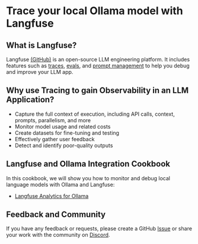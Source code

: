 # Trace your local Ollama model with Langfuse

## What is Langfuse?
Langfuse [(GitHub)](https://github.com/langfuse/langfuse) is an open-source LLM engineering platform. It includes features such as [traces](https://langfuse.com/docs/tracing), [evals](https://langfuse.com/docs/scores/overview), and [prompt management](https://langfuse.com/docs/prompts/get-started) to help you debug and improve your LLM app.

## Why use Tracing to gain Observability in an LLM Application?
- Capture the full context of execution, including API calls, context, prompts, parallelism, and more
- Monitor model usage and related costs
- Create datasets for fine-tuning and testing
- Effectively gather user feedback
- Detect and identify poor-quality outputs

## Langfuse and Ollama Integration Cookbook
In this cookbook, we will show you how to monitor and debug local language models with Ollama and Langfuse:

- [Langfuse Analytics for Ollama](langfuse_observability.ipynb)

## Feedback and Community
If you have any feedback or requests, please create a GitHub [Issue](https://langfuse.com/issue) or share your work with the community on [Discord](https://discord.langfuse.com/).